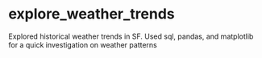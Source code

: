 # explore_weather_trends
Explored historical weather trends in SF. Used sql, pandas, and matplotlib for a quick investigation on weather patterns
